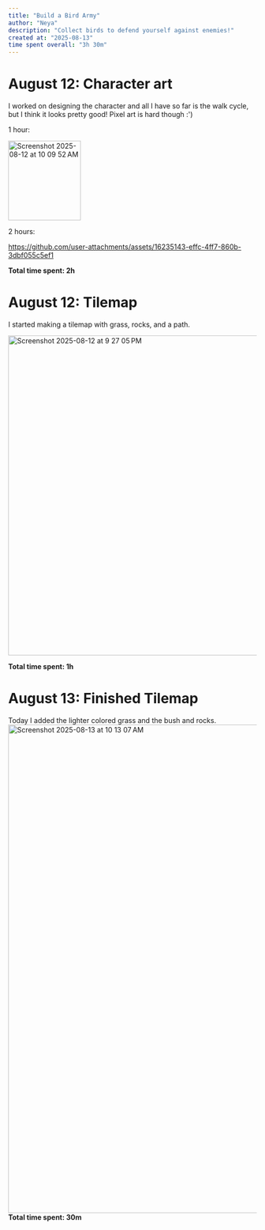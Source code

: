 ```yaml
---
title: "Build a Bird Army"
author: "Neya"
description: "Collect birds to defend yourself against enemies!"
created at: "2025-08-13"
time spent overall: "3h 30m"
---
```


# August 12: Character art
I worked on designing the character and all I have so far is the walk cycle, but I think it looks pretty good! Pixel art is hard though :')

1 hour:

<img width="147" height="161" alt="Screenshot 2025-08-12 at 10 09 52 AM" src="https://github.com/user-attachments/assets/59dddcf4-b1f9-473a-bc95-9102031af550" />

2 hours:

https://github.com/user-attachments/assets/16235143-effc-4ff7-860b-3dbf055c5ef1

**Total time spent: 2h**

# August 12: Tilemap
I started making a tilemap with grass, rocks, and a path.

<img width="873" height="647" alt="Screenshot 2025-08-12 at 9 27 05 PM" src="https://github.com/user-attachments/assets/cfad6df4-d0e4-4eda-a4e8-c83453072c83" />

**Total time spent: 1h**

# August 13: Finished Tilemap
Today I added the lighter colored grass and the bush and rocks.
<img width="1320" height="988" alt="Screenshot 2025-08-13 at 10 13 07 AM" src="https://github.com/user-attachments/assets/2f26fabd-09fa-4c0d-9709-3a06e2b42011" />
**Total time spent: 30m**

